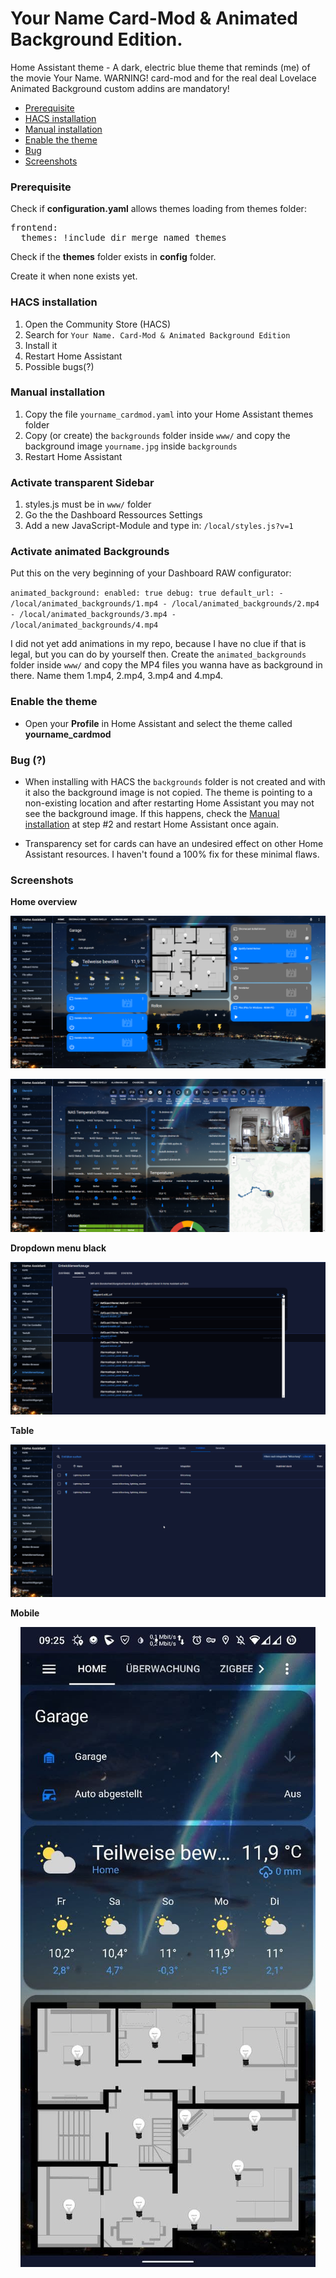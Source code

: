 # Your Name Card-Mod & Animated Background Edition.
Home Assistant theme - A dark, electric blue theme that reminds (me) of the movie Your Name.
WARNING! card-mod and for the real deal Lovelace Animated Background custom addins are mandatory!

* [Prerequisite](#prerequisite)
* [HACS installation](#hacs_installation)
* [Manual installation](#manual_installation)
* [Enable the theme](#enable_the_theme)
* [Bug](#bug)
* [Screenshots](#screenshots)

### <a name="prerequisite"></a>Prerequisite
Check if **configuration.yaml** allows themes loading from themes folder:   

<pre>
frontend:
  themes: !include_dir_merge_named themes
</pre>

Check if the **themes** folder exists in **config** folder.   

Create it when none exists yet.

### <a name="hacs_installation"></a>HACS installation
1. Open the Community Store (HACS)
2. Search for `Your Name. Card-Mod & Animated Background Edition`
3. Install it
4. Restart Home Assistant
5. Possible bugs(?)

### <a name="manual_installation"></a>Manual installation
1. Copy the file `yourname_cardmod.yaml` into your Home Assistant themes folder
2. Copy (or create) the `backgrounds` folder inside `www/` and copy the background image `yourname.jpg` inside `backgrounds`
3. Restart Home Assistant

### <a name="activate_transparent_sidebar"></a>Activate transparent Sidebar
1. styles.js must be in `www/` folder
2. Go the the Dashboard Ressources Settings
3. Add a new JavaScript-Module and type in: `/local/styles.js?v=1`

### <a name="activate_animations"></a>Activate animated Backgrounds

Put this on the very beginning of your Dashboard RAW configurator:

``
animated_background:
  enabled: true
  debug: true
  default_url:
    - /local/animated_backgrounds/1.mp4
    - /local/animated_backgrounds/2.mp4
    - /local/animated_backgrounds/3.mp4
    - /local/animated_backgrounds/4.mp4
``

I did not yet add animations in my repo, because I have no clue if that is legal, but you can do by yourself then.
Create the `animated_backgrounds` folder inside `www/` and copy the MP4 files you wanna have as background in there.
Name them 1.mp4, 2.mp4, 3.mp4 and 4.mp4.

### <a name="enable_the_theme"></a>Enable the theme
- Open your **Profile** in Home Assistant and select the theme called **yourname_cardmod**

### <a name="bug"></a>Bug (?)
- When installing with HACS the `backgrounds` folder is not created and with it also the background image is not copied. The theme is pointing to a non-existing location and after restarting Home Assistant you may not see the background image. If this happens, check the [Manual installation](#manual_installation) at step #2 and restart Home Assistant once again.

- Transparency set for cards can have an undesired effect on other Home Assistant resources. I haven't found a 100% fix for these minimal flaws.

### <a name="screenshots"></a>Screenshots
**Home overview**
<p align="center">
  <img src="https://raw.githubusercontent.com/dreimer1986/yourname_card_mod/master/images/home1.png">
</p>

<p align="center">
  <img src="https://raw.githubusercontent.com/dreimer1986/yourname_card_mod/master/images/home2.png">
</p>

**Dropdown menu black**
<p align="center">
  <img src="https://raw.githubusercontent.com/dreimer1986/yourname_card_mod/master/images/dropdown.png">
</p>

**Table**
<p align="center">
  <img src="https://raw.githubusercontent.com/dreimer1986/yourname_card_mod/master/images/table.png">
</p>

**Mobile**
<p align="center">
  <img src="https://raw.githubusercontent.com/dreimer1986/yourname_card_mod/master/images/mobile.png">
</p>
